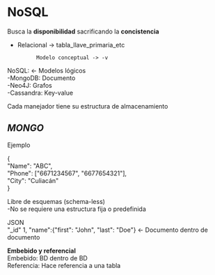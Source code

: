 # NoSQL

Busca la **disponibilidad** sacrificando la **concistencia**  

- Relacional -> tabla_llave_primaria_etc  

			Modelo conceptual -> -v

NoSQL:				<- Modelos lógicos  
-MongoDB: Documento  
-Neo4J: Grafos  
-Cassandra: Key-value    

Cada manejador tiene su estructura de almacenamiento    

## *MONGO*  
Ejemplo  
  
{  
  "Name": "ABC",  
  "Phone": ["6671234567", "6677654321"],  
  "City": "Culiacán"  
}    

Libre de esquemas (schema-less)  
-No se requiere una estructura fija o predefinida    

JSON  
"_id" 1,
"name":{"first": "John", "last": "Doe"} 	<- Documento dentro de documento    

**Embebido y referencial**  
Embebido: BD dentro de BD  
Referencia: Hace referencia a una tabla  

